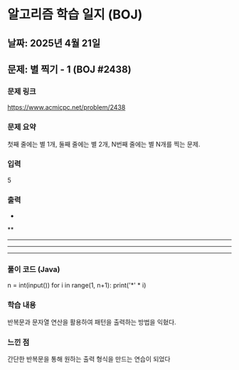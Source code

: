 # 알고리즘 학습 일지 (BOJ)

##  날짜: 2025년 4월 21일
## 문제: 별 찍기 - 1 (BOJ #2438)
### 문제 링크
https://www.acmicpc.net/problem/2438
### 문제 요약
첫째 줄에는 별 1개, 둘째 줄에는 별 2개, N번째 줄에는 별 N개를 찍는 문제.
### 입력
5

### 출력
*
**
***
****
*****

### 풀이 코드 (Java)
n = int(input())
for i in range(1, n+1):
    print('*' * i)

###  학습 내용
반복문과 문자열 연산을 활용하여 패턴을 출력하는 방법을 익혔다.

### 느낀 점
간단한 반복문을 통해 원하는 출력 형식을 만드는 연습이 되었다